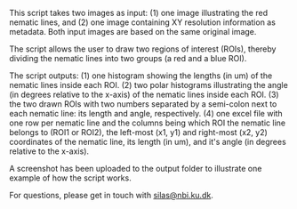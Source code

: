 This script takes two images as input:
(1) one image illustrating the red nematic lines, and
(2) one image containing XY resolution information as metadata.
Both input images are based on the same original image.

The script allows the user to draw two regions of interest (ROIs), thereby dividing the nematic lines into two groups (a red and a blue ROI).

The script outputs:
(1) one histogram showing the lengths (in um) of the nematic lines inside each ROI.
(2) two polar histograms illustrating the angle (in degrees relative to the x-axis) of the nematic lines inside each ROI.
(3) the two drawn ROIs with two numbers separated by a semi-colon next to each nematic line: its length and angle, respectively.
(4) one excel file with one row per nematic line and the columns being which ROI the nematic line belongs to (ROI1 or ROI2), the left-most (x1, y1) and right-most (x2, y2) coordinates of the nematic line, its length (in um), and it's angle (in degrees relative to the x-axis).

A screenshot has been uploaded to the output folder to illustrate one example of how the script works.

For questions, please get in touch with silas@nbi.ku.dk.
